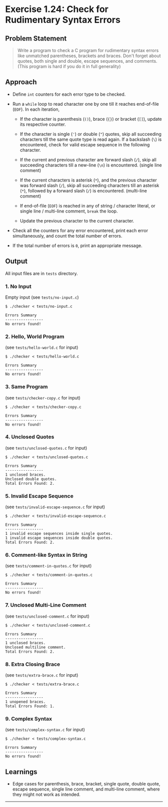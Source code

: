 
# Exercise 1.24: Check for Rudimentary Syntax Errors

## Problem Statement

> Write a program to check a C program for rudimentary syntax errors like unmatched parentheses, brackets and braces. Don't forget about quotes, both single and double, escape sequences, and comments. (This program is hard if you do it in full generality)

## Approach

- Define `int` counters for each error type to be checked.

- Run a `while` loop to read character one by one till it reaches end-of-file (`EOF`). In each iteration,

    - If the character is parenthesis (`()`), brace (`{}`) or bracket (`[]`), update its respective counter.

    - If the character is single (`'`) or double (`"`) quotes, skip all succeeding characters till the same quote type is read again. If a backslash (`\`) is encountered, check for valid escape sequence in the following character.

    - If the current and previous character are forward slash (`/`), skip all succeeding characters till a new-line (`\n`) is encountered. (single line comment)

    - If the current characters is asterisk (`*`), and the previous character was forward slash (`/`), skip all succeeding characters till an asterisk (`*`), followed by a forward slash (`/`) is encountered. (multi-line comment)

    - If end-of-file (`EOF`) is reached in any of string / character literal, or single line / multi-line comment, `break` the loop.

    - Update the previous character to the current character.

- Check all the counters for any error encountered, print each error simultaneously, and count the total number of errors.

- If the total number of errors is `0`, print an appropriate message.

## Output

All input files are in `tests` directory.

### 1. No Input

Empty input (see `tests/no-input.c`)

```console
$ ./checker < tests/no-input.c

Errors Summary
-----------------
No errors found!
```

### 2. Hello, World Program

(see `tests/hello-world.c` for input)

```console
$ ./checker < tests/hello-world.c

Errors Summary   
-----------------
No errors found!
```

### 3. Same Program

(see `tests/checker-copy.c` for input)

```console
$ ./checker < tests/checker-copy.c

Errors Summary   
-----------------
No errors found!
```

### 4. Unclosed Quotes

(see `tests/unclosed-quotes.c` for input)

```console
$ ./checker < tests/unclosed-quotes.c

Errors Summary   
-----------------
1 unclosed braces.
Unclosed double quotes.
Total Errors Found: 2.
```

### 5. Invalid Escape Sequence

(see `tests/invalid-escape-sequence.c` for input)

```console
$ ./checker < tests/invalid-escape-sequence.c

Errors Summary
-----------------
1 invalid escape sequences inside single quotes.
1 invalid escape sequences inside double quotes.
Total Errors Found: 2.
```

### 6. Comment-like Syntax in String

(see `tests/comment-in-quotes.c` for input)

```console
$ ./checker < tests/comment-in-quotes.c

Errors Summary
-----------------
No errors found!
```

### 7. Unclosed Multi-Line Comment

(see `tests/unclosed-comment.c` for input)

```console
$ ./checker < tests/unclosed-comment.c

Errors Summary
-----------------
1 unclosed braces.
Unclosed multiline comment.
Total Errors Found: 2.
```

### 8. Extra Closing Brace

(see `tests/extra-brace.c` for input)

```console
$ ./checker < tests/extra-brace.c

Errors Summary
-----------------
1 unopened braces.
Total Errors Found: 1.
```

### 9. Complex Syntax

(see `tests/complex-syntax.c` for input)

```console
$ ./checker < tests/complex-syntax.c

Errors Summary
-----------------
No errors found!
```

## Learnings

- Edge cases for parenthesis, brace, bracket, single quote, double quote, escape sequence, single line comment, and multi-line comment, where they might not work as intended.

---
